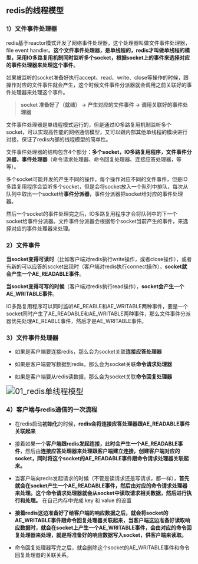 ## redis的线程模型

### 1）文件事件处理器


redis基于reactor模式开发了网络事件处理器，这个处理器叫做文件事件处理器，file event handler。**这个文件事件处理器，是单线程的，redis才叫做单线程的模型，采用IO多路复用机制同时监听多个socket，根据socket上的事件来选择对应的事件处理器来处理这个事件**。

如果被监听的socket准备好执行accept、read、write、close等操作的时候，跟操作对应的文件事件就会产生，这个时候文件事件分派器就会调用之前关联好的事件处理器来处理这个事件。

> **socket 准备好了（就绪） -> 产生对应的文件事件 -> 调用关联好的事件处理器**

 文件事件处理器是单线程模式运行的，但是通过IO多路复用机制监听多个socket，可以实现高性能的网络通信模型，又可以跟内部其他单线程的模块进行对接，保证了redis内部的线程模型的简单性。

 文件事件处理器的结构包含4个部分：**多个socket，IO多路复用程序，文件事件分派器，事件处理器**（命令请求处理器、命令回复处理器、连接应答处理器，等等）。

 多个socket可能并发的产生不同的操作，每个操作对应不同的文件事件，但是IO多路复用程序会监听多个socket，但是会将socket放入一个队列中排队，每次从队列中取出一个socket给**事件分派器**，事件分派器把socket给对应的事件处理器。

然后一个socket的事件处理完之后，IO多路复用程序才会将队列中的下一个socket给事件分派器。文件事件分派器会根据每个socket当前产生的事件，来选择对应的事件处理器来处理。

### 2）文件事件

**当socket变得可读时**（比如客户端对redis执行write操作，或者close操作），或者有新的可以应答的sccket出现时（客户端对redis执行connect操作），**socket就会产生一个AE_READABLE事件**。

**当socket变得可写的时候**（客户端对redis执行read操作），**socket会产生一个AE_WRITABLE事件**。

IO多路复用程序可以同时监听AE_REABLE和AE_WRITABLE两种事件，要是一个socket同时产生了AE_READABLE和AE_WRITABLE两种事件，那么文件事件分派器优先处理AE_REABLE事件，然后才是AE_WRITABLE事件。

### 3）文件事件处理器

* 如果是客户端要连接redis，那么会为socket关联**连接应答处理器** 

* 如果是客户端要写数据到redis，那么会为socket关联**命令请求处理器**

* 如果是客户端要从redis读数据，那么会为socket关联**命令回复处理器**

 <img src="E:\研究生学习\Work\技术笔记\Redis线程模型.assets\01_redis单线程模型.png" alt="01_redis单线程模型" style="zoom:150%;" />

### 4）客户端与redis通信的一次流程

* 在redis启动**初始化**的时候，**redis会将连接应答处理器跟AE_READABLE事件关联起来**
* 接着如果一个**客户端跟redis发起连接，此时会产生一个AE_READABLE事件**，然后由**连接应答处理器来处理跟客户端建立连接，创建客户端对应的socket，同时将这个socket的AE_READABLE事件跟命令请求处理器关联起来。**

* 当客户端向redis发起请求的时候（不管是读请求还是写请求，都一样），**首先就会在socket产生一个AE_READABLE事件，然后由对应的命令请求处理器来处理。这个命令请求处理器就会从socket中读取请求相关数据，然后进行执行和处理。** 在自己内存中完成 key 和 value 的设置

* **接着redis这边准备好了给客户端的响应数据之后，就会将socket的AE_WRITABLE事件跟命令回复处理器关联起来，当客户端这边准备好读取响应数据时，就会在socket上产生一个AE_WRITABLE事件，会由对应的命令回复处理器来处理，就是将准备好的响应数据写入socket，供客户端来读取。**
* 命令回复处理器写完之后，就会删除这个socket的AE_WRITABLE事件和命令回复处理器的关联关系。